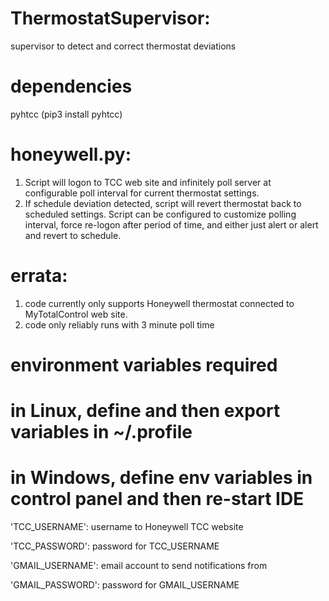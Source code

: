 # ThermostatSupervisor:
supervisor to detect and correct thermostat deviations

# dependencies
pyhtcc (pip3 install pyhtcc)


# honeywell.py:
1. Script will logon to TCC web site and infinitely poll server at configurable poll interval for current thermostat settings.
2. If schedule deviation detected, script will revert thermostat back to scheduled settings.
Script can be configured to customize polling interval, force re-logon after period of time, and either just alert or alert and revert to schedule.

# errata:
1. code currently only supports Honeywell thermostat connected to MyTotalControl web site.
2. code only reliably runs with 3 minute poll time

# environment variables required
# in Linux, define and then export variables in ~/.profile
# in Windows, define env variables in control panel and then re-start IDE
'TCC_USERNAME':  username to Honeywell TCC website

'TCC_PASSWORD':  password for TCC_USERNAME

'GMAIL_USERNAME': email account to send notifications from

'GMAIL_PASSWORD': password for GMAIL_USERNAME
